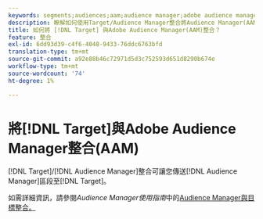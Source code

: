 ```yaml
---
keywords: segments;audiences;aam;audience manager;adobe audience manager;integrate；整合
description: 瞭解如何使用Target/Audience Manager整合將Audience Manager(AAM)區段傳送至Adobe Target。
title: 如何將 [!DNL Target] 與Adobe Audience Manager(AAM)整合？
feature: 整合
exl-id: 6dd93d39-c4f6-4048-9433-76ddc6763bfd
translation-type: tm+mt
source-git-commit: a92e88b46c72971d5d3c752593d651d8290b674e
workflow-type: tm+mt
source-wordcount: '74'
ht-degree: 1%

---
```


# 將[!DNL Target]與Adobe Audience Manager整合(AAM)

[!DNL Target]/[!DNL Audience Manager]整合可讓您傳送[!DNL Audience Manager]區段至[!DNL Target]。

如需詳細資訊，請參閱&#x200B;*Audience Manager使用指南*&#x200B;中的[Audience Manager與目標整合。](https://experienceleague.adobe.com/docs/audience-manager/user-guide/implementation-integration-guides/integration-other-solutions/aam-target-integration.html)
